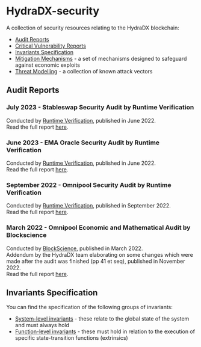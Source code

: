 # HydraDX-security
A collection of security resources relating to the HydraDX blockchain:

* [Audit Reports](/audit-reports)
* [Critical Vulnerability Reports](/criticals.md)
* [Invariants Specification](/invariants)
* [Mitigation Mechanisms](/mitigation_mechanisms.md) - a set of mechanisms designed to safeguard against economic exploits
* [Threat Modelling](/threat_modelling.md) - a collection of known attack vectors

## Audit Reports
### July 2023 - Stableswap Security Audit by Runtime Verification
Conducted by [Runtime Verification](https://runtimeverification.com/), published in June 2022.  
Read the full report [here](/audit-reports/230724-Runtime-Verification-Stableswap-Security-Audit.pdf).

### June 2023 - EMA Oracle Security Audit by Runtime Verification
Conducted by [Runtime Verification](https://runtimeverification.com/), published in June 2022.  
Read the full report [here](/audit-reports/230619-Runtime-Verification-EMA-Oracle-Security-Audit.pdf).

### September 2022 - Omnipool Security Audit by Runtime Verification
Conducted by [Runtime Verification](https://runtimeverification.com/), published in September 2022.  
Read the full report [here](/audit-reports/220907-Runtime-Verification-Omnipool-Security-Audit.pdf).

### March 2022 - Omnipool Economic and Mathematical Audit by Blockscience
Conducted by [BlockScience](https://block.science/), published in March 2022.  
Addendum by the HydraDX team elaborating on some changes which were made after the audit was finished (pp 41 et seq), published in November 2022.  
Read the full report [here](/audit-reports/220322-BlockScience-Omnipool-Report+addendum-by-HydraDX.pdf).

## Invariants Specification
You can find the specification of the following groups of invariants:
* [System-level invariants](/invariants/system-level) - these relate to the global state of the system and must always hold
* [Function-level invariants](/invariants/function-level) - these must hold in relation to the execution of specific state-transition functions (extrinsics)
